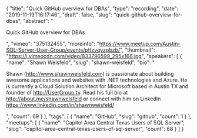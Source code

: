 {
  "title": "Quick GitHub overview for DBAs",
  "type": "recording",
  "date": "2019-11-19T16:17:46",
  "draft": false,
  "slug": "quick-github-overview-for-dbas",
  "abstract": "<p>Quick GitHub overview for DBAs</p>",
  "vimeo": "375132455",
  "moreinfo": "https://www.meetup.com/Austin-SQL-Server-User-Group/events/pttzvqyzpbzb/",
  "thumbnail": "https://i.vimeocdn.com/video/833796599_295x166.jpg",
  "speakers": [
    {
      "name": "Shawn Weisfeld",
      "slug": "shawn-weisfeld",
      "bio": "<p>Shawn (http://www.shawnweisfeld.com) is passionate about building awesome applications and websites with .NET technologies and Azure. He is currently a Cloud Solution Architect for Microsoft based in Austin TX and founder of http://UserGroup.tv. Read his full bio at http://about.me/shawnweisfeld or connect with him on LinkedIn https://www.linkedin.com/in/shawnweisfeld/</p>",
      "count": 69
    }
  ],
  "tags": [
    {
      "name": "GitHub",
      "slug": "github",
      "count": 1
    }
  ],
  "meetups": [
    {
      "name": "Capitol Area Central Texas Users of SQL Server",
      "slug": "capitol-area-central-texas-users-of-sql-server",
      "count": 68
    }
  ]
}